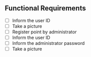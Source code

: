 ## Functional Requirements

 - [ ] Inform the user ID
 - [ ] Take a picture
 - [ ] Register point by administrator
  - [ ] Inform the user ID
  - [ ] Inform the administrator password
  - [ ] Take a picture